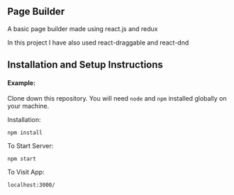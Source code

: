 ## Page Builder

A basic page builder made using react.js and redux

In this project I have also used react-draggable and react-dnd

## Installation and Setup Instructions

#### Example:

Clone down this repository. You will need `node` and `npm` installed globally on your machine.

Installation:

`npm install`

To Start Server:

`npm start`

To Visit App:

`localhost:3000/`